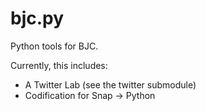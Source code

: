 bjc.py
======

Python tools for BJC.

Currently, this includes:
* A Twitter Lab (see the twitter submodule)
* Codification for Snap -> Python